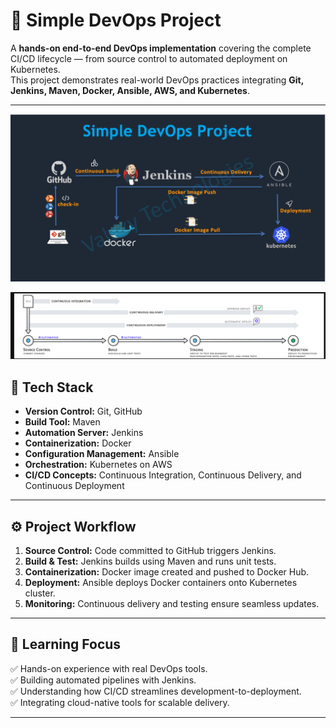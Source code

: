 # 🚀 Simple DevOps Project  

A **hands-on end-to-end DevOps implementation** covering the complete CI/CD lifecycle — from source control to automated deployment on Kubernetes.  
This project demonstrates real-world DevOps practices integrating **Git, Jenkins, Maven, Docker, Ansible, AWS, and Kubernetes**.

---

![DevOps Pipeline Overview](./screenshot/workflow_3.png)

![CI/CD pipeline](./screenshot/workflow_1.png)
## 🧩 Tech Stack
- **Version Control:** Git, GitHub  
- **Build Tool:** Maven  
- **Automation Server:** Jenkins  
- **Containerization:** Docker  
- **Configuration Management:** Ansible  
- **Orchestration:** Kubernetes on AWS  
- **CI/CD Concepts:** Continuous Integration, Continuous Delivery, and Continuous Deployment  

---

## ⚙️ Project Workflow
1. **Source Control:** Code committed to GitHub triggers Jenkins.  
2. **Build & Test:** Jenkins builds using Maven and runs unit tests.  
3. **Containerization:** Docker image created and pushed to Docker Hub.  
4. **Deployment:** Ansible deploys Docker containers onto Kubernetes cluster.  
5. **Monitoring:** Continuous delivery and testing ensure seamless updates.  

---

## 🧠 Learning Focus
✅ Hands-on experience with real DevOps tools.  
✅ Building automated pipelines with Jenkins.  
✅ Understanding how CI/CD streamlines development-to-deployment.  
✅ Integrating cloud-native tools for scalable delivery.  

---




